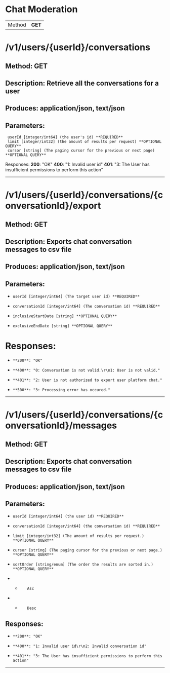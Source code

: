 # Chat Moderation

|  |  |
| -: | :- |
| Method | **GET** |

# /v1/users/{userId}/conversations

## Method: **GET**
## Description: Retrieve all the conversations for a user
## Produces: **application/json**, **text/json**
## Parameters:
     userId [integer/int64] (the user's id) **REQUIRED**
     limit [integer/int32] (the amount of results per request) **OPTIONAL QUERY**
     cursor [string] (The paging cursor for the previous or next page) **OPTIONAL QUERY**
Responses:
    **200**: "OK"
    **400**: "1: Invalid user id"
    **401**: "3: The User has insufficient permissions to perform this action"
<hr>

# /v1/users/{userId}/conversations/{conversationId}/export

## Method: **GET**
## Description: Exports chat conversation messages to csv file
## Produces: **application/json**, **text/json**
## Parameters:
-     userId [integer/int64] (The target user id) **REQUIRED**
-     conversationId [integer/int64] (The conversation id) **REQUIRED**
-     inclusiveStartDate [string] **OPTIONAL QUERY**
-     exclusiveEndDate [string] **OPTIONAL QUERY**
# Responses:
-     **200**: "OK"
-     **400**: "0: Conversation is not valid.\r\n1: User is not valid."
-     **401**: "2: User is not authorized to export user platform chat."
-     **500**: "3: Processing error has occured."
<hr>

# /v1/users/{userId}/conversations/{conversationId}/messages

## Method: **GET**
## Description: Exports chat conversation messages to csv file
## Produces: **application/json**, **text/json**
## Parameters:
-     userId [integer/int64] (the user id) **REQUIRED**
-     conversationId [integer/int64] (the conversation id) **REQUIRED**
-     limit [integer/int32] (The amount of results per request.) **OPTIONAL QUERY**
-     cursor [string] (The paging cursor for the previous or next page.) **OPTIONAL QUERY**
-     sortOrder [string/enum] (The order the results are sorted in.) **OPTIONAL QUERY**
- -        Asc
- -        Desc
## Responses:
-     **200**: "OK"
-     **400**: "1: Invalid user id\r\n2: Invalid conversation id"
-     **401**: "3: The User has insufficient permissions to perform this action"
<hr>